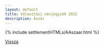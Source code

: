 ```yaml
---
layout: default
title: Választási névjegyzék 2022
description: Ászár
---
```


{% include settlementHTMLs/AAszaar.html %}

[Vissza](../)